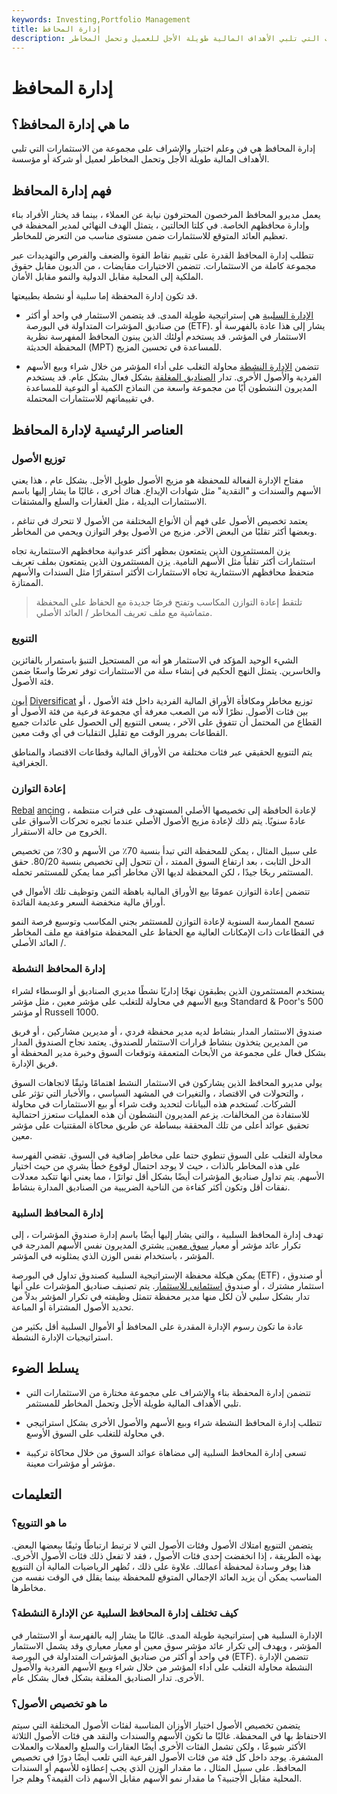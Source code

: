 ```yaml
---
keywords: Investing,Portfolio Management
title: إدارة المحافظ
description: تتضمن إدارة المحفظة اختيار والإشراف على مجموعة من الاستثمارات التي تلبي الأهداف المالية طويلة الأجل للعميل وتحمل المخاطر.
---
```


# إدارة المحافظ
## ما هي إدارة المحافظ؟

إدارة المحافظ هي فن وعلم اختيار والإشراف على مجموعة من الاستثمارات التي تلبي الأهداف المالية طويلة الأجل وتحمل المخاطر لعميل أو شركة أو مؤسسة.

## فهم إدارة المحافظ

يعمل مديرو المحافظ المرخصون المحترفون نيابة عن العملاء ، بينما قد يختار الأفراد بناء وإدارة محافظهم الخاصة. في كلتا الحالتين ، يتمثل الهدف النهائي لمدير المحفظة في تعظيم العائد المتوقع للاستثمارات ضمن مستوى مناسب من التعرض للمخاطر.

تتطلب إدارة المحافظ القدرة على تقييم نقاط القوة والضعف والفرص والتهديدات عبر مجموعة كاملة من الاستثمارات. تتضمن الاختيارات مقايضات ، من الديون مقابل حقوق الملكية إلى المحلية مقابل الدولية والنمو مقابل الأمان.

قد تكون إدارة المحفظة إما سلبية أو نشطة بطبيعتها.

- [الإدارة السلبية](/passivemanagement) هي إستراتيجية طويلة المدى. قد يتضمن الاستثمار في واحد أو أكثر من صناديق المؤشرات المتداولة في البورصة (ETF). يشار إلى هذا عادة بالفهرسة أو الاستثمار في المؤشر. قد يستخدم أولئك الذين يبنون المحافظ المفهرسة نظرية المحفظة الحديثة (MPT) للمساعدة في تحسين المزيج.

- تتضمن [الإدارة النشطة](/activemanagement) محاولة التغلب على أداء المؤشر من خلال شراء وبيع الأسهم الفردية والأصول الأخرى. تدار [الصناديق المغلقة](/closed-endinvestment) بشكل فعال بشكل عام. قد يستخدم المديرون النشطون أيًا من مجموعة واسعة من النماذج الكمية أو النوعية للمساعدة في تقييماتهم للاستثمارات المحتملة.

## العناصر الرئيسية لإدارة المحافظ

### توزيع الأصول

مفتاح الإدارة الفعالة للمحفظة هو مزيج الأصول طويل الأجل. بشكل عام ، هذا يعني الأسهم والسندات و "النقدية" مثل شهادات الإيداع. هناك أخرى ، غالبًا ما يشار إليها باسم الاستثمارات البديلة ، مثل العقارات والسلع والمشتقات.

يعتمد تخصيص الأصول على فهم أن الأنواع المختلفة من الأصول لا تتحرك في تناغم ، وبعضها أكثر تقلبًا من البعض الآخر. مزيج من الأصول يوفر التوازن ويحمي من المخاطر.

يزن المستثمرون الذين يتمتعون بمظهر أكثر عدوانية محافظهم الاستثمارية تجاه استثمارات أكثر تقلباً مثل الأسهم النامية. يزن المستثمرون الذين يتمتعون بملف تعريف متحفظ محافظهم الاستثمارية تجاه الاستثمارات الأكثر استقرارًا مثل السندات والأسهم الممتازة.

> تلتقط إعادة التوازن المكاسب وتفتح فرصًا جديدة مع الحفاظ على المحفظة متماشية مع ملف تعريف المخاطر / العائد الأصلي.

>

### التنويع

الشيء الوحيد المؤكد في الاستثمار هو أنه من المستحيل التنبؤ باستمرار بالفائزين والخاسرين. يتمثل النهج الحكيم في إنشاء سلة من الاستثمارات توفر تعرضًا واسعًا ضمن فئة الأصول.

[أيون](/diversification) [Diversificat](/diversification) توزيع مخاطر ومكافأة الأوراق المالية الفردية داخل فئة الأصول ، أو بين فئات الأصول. نظرًا لأنه من الصعب معرفة أي مجموعة فرعية من فئة الأصول أو القطاع من المحتمل أن تتفوق على الآخر ، يسعى التنويع إلى الحصول على عائدات جميع القطاعات بمرور الوقت مع تقليل التقلبات في أي وقت معين.

يتم التنويع الحقيقي عبر فئات مختلفة من الأوراق المالية وقطاعات الاقتصاد والمناطق الجغرافية.

### إعادة التوازن

[Rebal](/rebalancing) [ancing](/rebalancing) لإعادة الحافظة إلى تخصيصها الأصلي المستهدف على فترات منتظمة ، عادةً سنويًا. يتم ذلك لإعادة مزيج الأصول الأصلي عندما تجبره تحركات الأسواق على الخروج من حالة الاستقرار.

على سبيل المثال ، يمكن للمحفظة التي تبدأ بنسبة 70٪ من الأسهم و 30٪ من تخصيص الدخل الثابت ، بعد ارتفاع السوق الممتد ، أن تتحول إلى تخصيص بنسبة 80/20. حقق المستثمر ربحًا جيدًا ، لكن المحفظة لديها الآن مخاطر أكبر مما يمكن للمستثمر تحمله.

تتضمن إعادة التوازن عمومًا بيع الأوراق المالية باهظة الثمن وتوظيف تلك الأموال في أوراق مالية منخفضة السعر وعديمة الفائدة.

تسمح الممارسة السنوية لإعادة التوازن للمستثمر بجني المكاسب وتوسيع فرصة النمو في القطاعات ذات الإمكانات العالية مع الحفاظ على المحفظة متوافقة مع ملف المخاطر / العائد الأصلي.

### إدارة المحافظ النشطة

يستخدم المستثمرون الذين يطبقون نهجًا إداريًا نشطًا مديري الصناديق أو الوسطاء لشراء وبيع الأسهم في محاولة للتغلب على مؤشر معين ، مثل مؤشر Standard & Poor's 500 أو مؤشر Russell 1000.

صندوق الاستثمار المدار بنشاط لديه مدير محفظة فردي ، أو مديرين مشاركين ، أو فريق من المديرين يتخذون بنشاط قرارات الاستثمار للصندوق. يعتمد نجاح الصندوق المدار بشكل فعال على مجموعة من الأبحاث المتعمقة وتوقعات السوق وخبرة مدير المحفظة أو فريق الإدارة.

يولي مديرو المحافظ الذين يشاركون في الاستثمار النشط اهتمامًا وثيقًا لاتجاهات السوق ، والتحولات في الاقتصاد ، والتغيرات في المشهد السياسي ، والأخبار التي تؤثر على الشركات. تُستخدم هذه البيانات لتحديد وقت شراء أو بيع الاستثمارات في محاولة للاستفادة من المخالفات. يزعم المديرون النشطون أن هذه العمليات ستعزز احتمالية تحقيق عوائد أعلى من تلك المحققة ببساطة عن طريق محاكاة المقتنيات على مؤشر معين.

محاولة التغلب على السوق تنطوي حتما على مخاطر إضافية في السوق. تقضي الفهرسة على هذه المخاطر بالذات ، حيث لا يوجد احتمال لوقوع خطأ بشري من حيث اختيار الأسهم. يتم تداول صناديق المؤشرات أيضًا بشكل أقل تواترًا ، مما يعني أنها تتكبد معدلات نفقات أقل وتكون أكثر كفاءة من الناحية الضريبية من الصناديق المدارة بنشاط.

### إدارة المحافظ السلبية

تهدف إدارة المحافظ السلبية ، والتي يشار إليها أيضًا باسم إدارة صندوق المؤشرات ، إلى تكرار عائد مؤشر أو معيار [سوق معين.](/marketindex) يشتري المديرون نفس الأسهم المدرجة في المؤشر ، باستخدام نفس الوزن الذي يمثلونه في المؤشر.

يمكن هيكلة محفظة الإستراتيجية السلبية كصندوق تداول في البورصة (ETF) ، أو صندوق استثمار مشترك ، أو صندوق [استئماني للاستثمار](/uit). يتم تصنيف صناديق المؤشرات على أنها تدار بشكل سلبي لأن لكل منها مدير محفظة تتمثل وظيفته في تكرار المؤشر بدلاً من تحديد الأصول المشتراة أو المباعة.

عادة ما تكون رسوم الإدارة المقدرة على المحافظ أو الأموال السلبية أقل بكثير من استراتيجيات الإدارة النشطة.

## يسلط الضوء

- تتضمن إدارة المحفظة بناء والإشراف على مجموعة مختارة من الاستثمارات التي تلبي الأهداف المالية طويلة الأجل وتحمل المخاطر للمستثمر.

- تتطلب إدارة المحافظ النشطة شراء وبيع الأسهم والأصول الأخرى بشكل استراتيجي في محاولة للتغلب على السوق الأوسع.

- تسعى إدارة المحافظ السلبية إلى مضاهاة عوائد السوق من خلال محاكاة تركيبة مؤشر أو مؤشرات معينة.

## التعليمات

### ما هو التنويع؟

يتضمن التنويع امتلاك الأصول وفئات الأصول التي لا ترتبط ارتباطًا وثيقًا ببعضها البعض. بهذه الطريقة ، إذا انخفضت إحدى فئات الأصول ، فقد لا تفعل ذلك فئات الأصول الأخرى. هذا يوفر وسادة لمحفظة أعمالك. علاوة على ذلك ، تُظهر الرياضيات المالية أن التنويع المناسب يمكن أن يزيد العائد الإجمالي المتوقع للمحفظة بينما يقلل في الوقت نفسه من مخاطرها.

### كيف تختلف إدارة المحافظ السلبية عن الإدارة النشطة؟

الإدارة السلبية هي إستراتيجية طويلة المدى. غالبًا ما يشار إليه بالفهرسة أو الاستثمار في المؤشر ، ويهدف إلى تكرار عائد مؤشر سوق معين أو معيار معياري وقد يشمل الاستثمار في واحد أو أكثر من صناديق المؤشرات المتداولة في البورصة (ETF). تتضمن الإدارة النشطة محاولة التغلب على أداء المؤشر من خلال شراء وبيع الأسهم الفردية والأصول الأخرى. تدار الصناديق المغلقة بشكل فعال بشكل عام.

### ما هو تخصيص الأصول؟

يتضمن تخصيص الأصول اختيار الأوزان المناسبة لفئات الأصول المختلفة التي سيتم الاحتفاظ بها في المحفظة. غالبًا ما تكون الأسهم والسندات والنقد هي فئات الأصول الثلاثة الأكثر شيوعًا ، ولكن تشمل الفئات الأخرى أيضًا العقارات والسلع والعملات والعملات المشفرة. يوجد داخل كل فئة من فئات الأصول الفرعية التي تلعب أيضًا دورًا في تخصيص المحافظ. على سبيل المثال ، ما مقدار الوزن الذي يجب إعطاؤه للأسهم أو السندات المحلية مقابل الأجنبية؟ ما مقدار نمو الأسهم مقابل الأسهم ذات القيمة؟ وهلم جرا.

